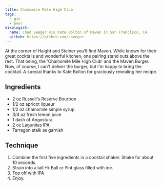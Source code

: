 ```yaml
---
title: Chamomile Mile High Club
tags:
  - gin
  - beer
mixologist:
  name: Chad Seeger via Kate Bolton of Maven in San Francisco, CA
  github: https://github.com/cseeger
---
```


At the corner of Haight and Steiner you'll find Maven. While known for their great cocktails and wonderful kitchen, one pairing stand outs above the rest. That being, the 'Chamomile Mile High Club' and the Maven Burger. Now, of course, I can't deliver the burger, but I'm happy to bring the cocktail. A special thanks to Kate Bolton for graciously revealing her recipe.

Ingredients
-----------

* 2 oz Russell's Reserve Bourbon
* 1/2 oz apricot liqueur
* 1/2 oz chamomile simple syrup
* 3/4 oz fresh lemon juice
* 1 dash of Angostura
* 2 oz [Lagunitas IPA](https://lagunitas.com/beers/ipa)
* Tarragon stalk as garnish

Technique
-----------

1. Combine the first five ingredients in a cocktail shaker. Shake for about 10 seconds.
2. Strain into a tall Hi-Ball or Pint glass filled with ice.
3. Top off with IPA
4. Enjoy.

